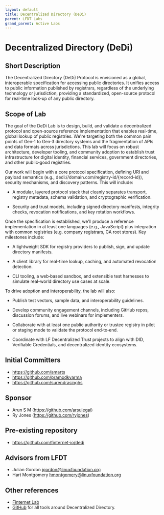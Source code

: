 ```yaml
---
layout: default
title: Decentralized Directory (DeDi)
parent: LFDT Labs
grand_parent: Active Labs
---
```

# Decentralized Directory (DeDi)

## Short Description
The Decentralized Directory (DeDi) Protocol is envisioned as a global, interoperable specification for accessing public directories. It unifies access to public information published by registrars, regardless of the underlying technology or jurisdiction, providing a standardized, open-source protocol for real-time look-up of any public directory.

## Scope of Lab

The goal of the DeDi Lab is to design, build, and validate a decentralized protocol and open-source reference implementation that enables real-time, global lookup of public registries. We're targeting both the common pain points of Gen‑1 to Gen‑3 directory systems and the fragmentation of APIs and data formats across jurisdictions. This lab will focus on robust architecture, developer tooling, and community adoption to establish trust infrastructure for digital identity, financial services, government directories, and other public‑good registries.

Our work will begin with a core protocol specification, defining URI and payload semantics (e.g., dedi://domain.com/registry-id/{record-id}), security mechanisms, and discovery patterns. This will include:

 * A modular, layered protocol stack that cleanly separates transport, registry metadata, schema validation, and cryptographic verification.

 * Security and trust models, including signed directory manifests, integrity checks, revocation notifications, and key rotation workflows.

Once the specification is established, we'll produce a reference implementation in at least one languages (e.g., JavaScript) plus integration with common registries (e.g. company registrars, CA root stores). Key milestones include:

 * A lightweight SDK for registry providers to publish, sign, and update directory manifests.

 * A client library for real-time lookup, caching, and automated revocation detection.

 * CLI tooling, a web‑based sandbox, and extensible test harnesses to simulate real-world directory use cases at scale.

To drive adoption and interoperability, the lab will also:

 * Publish test vectors, sample data, and interoperability guidelines.

 * Develop community engagement channels, including GitHub repos, discussion forums, and live webinars for implementers.

 * Collaborate with at least one public authority or trustee registry in pilot or staging mode to validate the protocol end‑to‑end.

 * Coordinate with LF Decentralized Trust projects to align with DID, Verifiable Credentials, and decentralized identity ecosystems.

## Initial Committers
- https://github.com/amarts
- https://github.com/pramodkvarma
- https://github.com/surendrasinghs

## Sponsor
- Arun S M (https://github.com/arsulegai)
- Ry Jones (https://github.com/ryjones)

## Pre-existing repository
- https://github.com/finternet-io/dedi


## Advisors from LFDT
- Julian Gordon <jgordon@linuxfoundation.org>
- Hart Montgomery <hmontgomery@linuxfoundation.org>


## Other references

- [Finternet Lab](https://finternetlab.io/)
- [GitHub](https://github.com/dedi-official) for all tools around Decentralized Directory.

